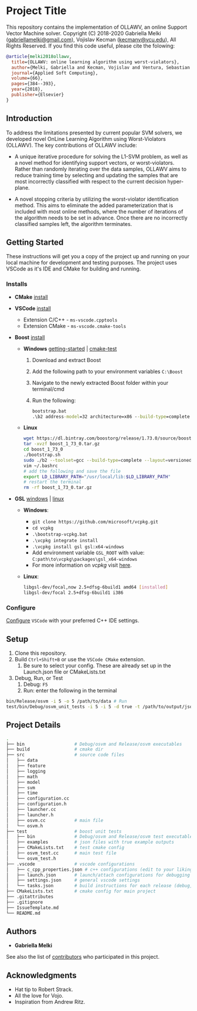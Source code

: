 # Project Title

This repository contains the implementation of OLLAWV, an online Support Vector Machine solver. Copyright (C) 2018-2020 Gabriella Melki (gabriellamelki@gmail.com), Vojislav Kecman (kecmanv@vcu.edu), All Rights Reserved. If you find this code useful, please cite the folowing:

```bibtex
@article{melki2018ollawv,
  title={OLLAWV: online learning algorithm using worst-violators},
  author={Melki, Gabriella and Kecman, Vojislav and Ventura, Sebastian and Cano, Alberto},
  journal={Applied Soft Computing},
  volume={66},
  pages={384--393},
  year={2018},
  publisher={Elsevier}
}
```

## Introduction

To address the limitations presented by current popular SVM solvers, we developed novel OnLine Learning Algorithm using Worst-Violators (OLLAWV). The key contributions of OLLAWV include:

- A unique iterative procedure for solving the L1-SVM problem, as well as a novel method for identifying support vectors, or worst-violators. Rather than randomly iterating over the data samples, OLLAWV aims to reduce training time by selecting and updating the samples that are most incorrectly classified with respect to the current decision hyper-plane.

- A novel stopping criteria by utilizing the worst-violator identification method. This aims to eliminate the added parameterization that is included with most online methods, where the number of iterations of the algorithm needs to be set in advance. Once there are no incorrectly classified samples left, the algorithm terminates.

## Getting Started

These instructions will get you a copy of the project up and running on your local machine for development and testing purposes. The project uses VSCode as it's IDE and CMake for building and running.

### Installs

- **CMake** [install](https://cmake.org/download/)
- **VSCode** [install](https://code.visualstudio.com/docs/cpp/config-linux)
  - Extension C/C++ - `ms-vscode.cpptools`
  - Extension CMake - `ms-vscode.cmake-tools`
- **Boost** [install](https://www.boost.org/users/download/)
  - **Windows** [getting-started](https://www.boost.org/doc/libs/1_73_0/more/getting_started/windows.html#boost-root-directory) | [cmake-test](https://www.boost.org/doc/libs/1_73_0/libs/test/doc/html/boost_test/adv_scenarios/build_utf.html)
    1. Download and extract Boost
    2. Add the following path to your environment variables `C:\Boost`
    3. Navigate to the newly extracted Boost folder within your terminal/cmd
    4. Run the following:

        ```cmd
        bootstrap.bat
        .\b2 address-model=32 architecture=x86 --build-type=complete --with-program_options --with-test --with-log toolset=msvc link=shared install
        ```

  - **Linux**

      ```bash
      wget https://dl.bintray.com/boostorg/release/1.73.0/source/boost_1_73_0.tar.gz
      tar -xvzf boost_1_73_0.tar.gz
      cd boost_1_73_0
      ./bootstrap.sh
      sudo ./b2 --toolset=gcc --build-type=complete --layout=versioned --with-program_options --with-test --with-log --with-date_time link=shared install
      vim ~/.bashrc
      # add the following and save the file
      export LD_LIBRARY_PATH="/usr/local/lib:$LD_LIBRARY_PATH"
      # restart the terminal
      rm -rf boost_1_73_0.tar.gz
      ```

- **GSL** [windows](https://solarianprogrammer.com/2020/01/26/getting-started-gsl-gnu-scientific-library-windows-macos-linux/) | [linux](https://www.gnu.org/software/gsl/)

  - **Windows**:
    - `git clone https://github.com/microsoft/vcpkg.git`
    - `cd vcpkg`
    - `.\bootstrap-vcpkg.bat`
    - `.\vcpkg integrate install`
    - `.\vcpkg install gsl gsl:x64-windows`
    - Add environment variable `GSL_ROOT` with value: `C:path\to\vcpkg\packages\gsl_x64-windows`
    - For more information on *vcpkg* visit [here](https://vcpkg.readthedocs.io/en/latest/).

  - **Linux**:

    ```bash
    libgsl-dev/focal,now 2.5+dfsg-6build1 amd64 [installed]
    libgsl-dev/focal 2.5+dfsg-6build1 i386
    ```

### Configure

[Configure](https://code.visualstudio.com/docs/cpp/c-cpp-properties-schema-reference) `VSCode` with your preferred C++ IDE settings.

## Setup

1. Clone this repository.
2. Build `Ctrl+Shift+B` or use the `VSCode CMake` extension.
   1. Be sure to select your config. These are already set up in the Launch.json file or CMakeLists.txt
3. Debug, Run, or Test
   1. Debug: `F5`
   2. Run: enter the following in the terminal

```bash
bin/Release/osvm -i 5 -o 5 /path/to/data # Run
test/bin/Debug/osvm_unit_tests -i 5 -i 5 -d true -t /path/to/output/json /path/to/data # Test
```

## Project Details

```bash
.
├── bin                   # Debug/osvm and Release/osvm executables
├── build                 # cmake dir
├── src                   # source code files
│   ├── data
│   ├── feature
│   ├── logging
│   ├── math
│   ├── model
│   ├── svm
│   ├── time
│   ├── configuration.cc
│   ├── configuration.h
│   ├── launcher.cc
│   ├── launcher.h
│   ├── osvm.cc           # main file
│   └── osvm.h
├── test                  # boost unit tests
│   ├── bin               # Debug/osvm and Release/osvm test executables
│   ├── examples          # json files with true example outputs
│   ├── CMakeLists.txt    # test cmake config
│   ├── osvm_test.cc      # main test file
│   └── osvm_test.h
├── .vscode               # vscode configurations
│   ├── c_cpp_properties.json # c++ configurations (edit to your liking)
│   ├── launch.json       # launch/attach configurations for debugging
│   ├── settings.json     # general vscode settings 
│   └── tasks.json        # build instructions for each release (debug,release,test)
├── CMakeLists.txt        # cmake config for main project
├── .gitattributes
├── .gitignore
├── IssueTemplate.md
└── README.md
```

## Authors

- **Gabriella Melki**

See also the list of [contributors](https://github.com/melkiga/OLLAWorstViolator/contributors) who participated in this project.

## Acknowledgments

- Hat tip to Robert Strack.
- All the love for Vojo.
- Inspiration from Andrew Ritz.
